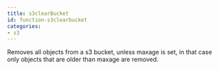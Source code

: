 ```yaml
---
title: s3clearBucket
id: function-s3clearbucket
categories:
- s3
---
```


Removes all objects from a s3 bucket, unless maxage is set, in that case only objects that are older than maxage are removed.

